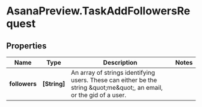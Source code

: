 # AsanaPreview.TaskAddFollowersRequest

## Properties

Name | Type | Description | Notes
------------ | ------------- | ------------- | -------------
**followers** | **[String]** | An array of strings identifying users. These can either be the string \&quot;me\&quot;, an email, or the gid of a user. | 


